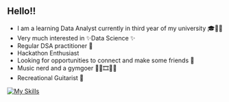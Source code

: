 ## Hello!!

- I am a learning Data Analyst currently in third year of my university 🎓🧑‍💻
- Very much interested in ✨Data Science ✨
- Regular DSA practitioner 🧠
- Hackathon Enthusiast 
- Looking for opportunities to connect and make some friends 🤝
- Music nerd and a gymgoer 🏃‍♂️🎞️📖🎨
- Recreational Guitarist 🎸

[![My Skills](https://skillicons.dev/icons?i=python,selenium,ai,html,css,javascript,mysql,java,linkedin,github)](https://skillicons.dev)
